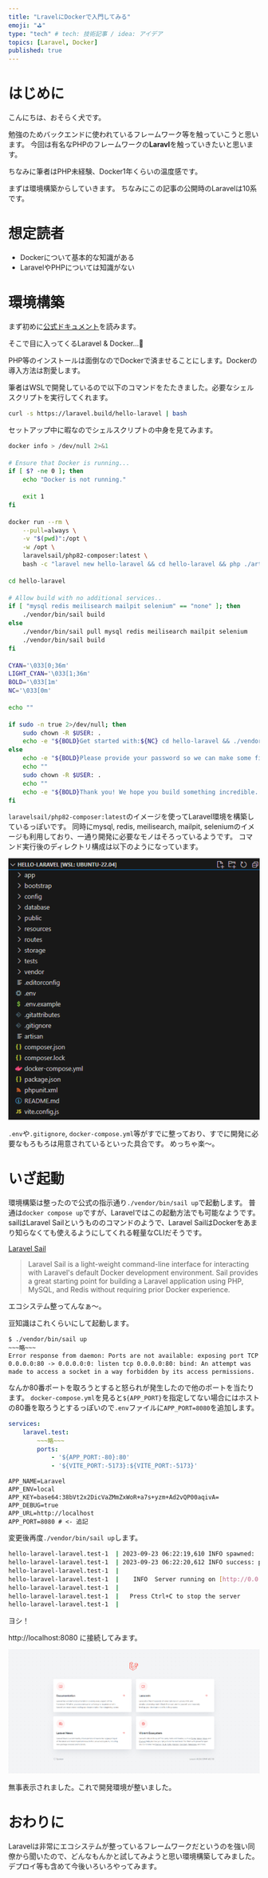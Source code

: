 ```yaml
---
title: "LravelにDockerで入門してみる"
emoji: "⛳"
type: "tech" # tech: 技術記事 / idea: アイデア
topics: [Laravel, Docker]
published: true
---
```


# はじめに
こんにちは、おそらく犬です。

勉強のためバックエンドに使われているフレームワーク等を触っていこうと思います。
今回は有名なPHPのフレームワークの**Laravl**を触っていきたいと思います。

ちなみに筆者はPHP未経験、Docker1年くらいの温度感です。

まずは環境構築からしていきます。
ちなみにこの記事の公開時のLaravelは10系です。

# 想定読者
- Dockerについて基本的な知識がある
- LaravelやPHPについては知識がない

# 環境構築
まず初めに[公式ドキュメント](https://laravel.com/docs/10.x)を読みます。

そこで目に入ってくるLaravel & Docker...👀

PHP等のインストールは面倒なのでDockerで済ませることにします。Dockerの導入方法は割愛します。

筆者はWSLで開発しているので以下のコマンドをたたきました。必要なシェルスクリプトを実行してくれます。

```bash
curl -s https://laravel.build/hello-laravel | bash
```

セットアップ中に暇なのでシェルスクリプトの中身を見てみます。

```bash
docker info > /dev/null 2>&1

# Ensure that Docker is running...
if [ $? -ne 0 ]; then
    echo "Docker is not running."

    exit 1
fi

docker run --rm \
    --pull=always \
    -v "$(pwd)":/opt \
    -w /opt \
    laravelsail/php82-composer:latest \
    bash -c "laravel new hello-laravel && cd hello-laravel && php ./artisan sail:install --with=mysql,redis,meilisearch,mailpit,selenium "

cd hello-laravel

# Allow build with no additional services..
if [ "mysql redis meilisearch mailpit selenium" == "none" ]; then
    ./vendor/bin/sail build
else
    ./vendor/bin/sail pull mysql redis meilisearch mailpit selenium
    ./vendor/bin/sail build
fi

CYAN='\033[0;36m'
LIGHT_CYAN='\033[1;36m'
BOLD='\033[1m'
NC='\033[0m'

echo ""

if sudo -n true 2>/dev/null; then
    sudo chown -R $USER: .
    echo -e "${BOLD}Get started with:${NC} cd hello-laravel && ./vendor/bin/sail up"
else
    echo -e "${BOLD}Please provide your password so we can make some final adjustments to your application's permissions.${NC}"
    echo ""
    sudo chown -R $USER: .
    echo ""
    echo -e "${BOLD}Thank you! We hope you build something incredible. Dive in with:${NC} cd hello-laravel && ./vendor/bin/sail up"
fi
```

`laravelsail/php82-composer:latest`のイメージを使ってLaravel環境を構築しているっぽいです。
同時にmysql, redis, meilisearch, mailpit, seleniumのイメージも利用しており、一通り開発に必要なモノはそろっているようです。
コマンド実行後のディレクトリ構成は以下のようになっています。

![ディレクトリ構成](/images/332840cdd9ab2c/2023-09-23-14-47-58.png)

`.env`や`.gitignore`, `docker-compose.yml`等がすでに整っており、すでに開発に必要なもろもろは用意されているといった具合です。
めっちゃ楽～。

# いざ起動
環境構築は整ったので公式の指示通り`./vendor/bin/sail up`で起動します。
普通は`docker compose up`ですが、Laravelではこの起動方法でも可能なようです。
sailはLaravel Sailというもののコマンドのようで、Laravel SailはDockerをあまり知らなくても使えるようにしてくれる軽量なCLIだそうです。

[Laravel Sail](https://laravel.com/docs/10.x/sail)
>  Laravel Sail is a light-weight command-line interface for interacting with Laravel's default Docker development environment. Sail provides a great starting point for building a Laravel application using PHP, MySQL, and Redis without requiring prior Docker experience.

エコシステム整ってんなぁ～。

豆知識はこれくらいにして起動します。

```
$ ./vendor/bin/sail up
~~~略~~~
Error response from daemon: Ports are not available: exposing port TCP 0.0.0.0:80 -> 0.0.0.0:0: listen tcp 0.0.0.0:80: bind: An attempt was made to access a socket in a way forbidden by its access permissions.
```

なんか80番ポートを取ろうとすると怒られが発生したので他のポートを当たります。
`docker-compose.yml`を見ると`${APP_PORT}`を指定してない場合にはホストの80番を取ろうとするっぽいので`.env`ファイルに`APP_PORT=8080`を追加します。

```docker-compose.yml
services:
    laravel.test:
        ~~~略~~~
        ports:
            - '${APP_PORT:-80}:80'
            - '${VITE_PORT:-5173}:${VITE_PORT:-5173}'
```

```.env
APP_NAME=Laravel
APP_ENV=local
APP_KEY=base64:38bVt2x2DicVaZMmZxWoR+a7s+yzm+Ad2vQP00aqivA=
APP_DEBUG=true
APP_URL=http://localhost
APP_PORT=8080 # <- 追記
```

変更後再度`./vendor/bin/sail up`します。

```sh
hello-laravel-laravel.test-1  | 2023-09-23 06:22:19,610 INFO spawned: 'php' with pid 16
hello-laravel-laravel.test-1  | 2023-09-23 06:22:20,612 INFO success: php entered RUNNING state, process has stayed up for > than 1 seconds (startsecs)
hello-laravel-laravel.test-1  | 
hello-laravel-laravel.test-1  |    INFO  Server running on [http://0.0.0.0:80].  
hello-laravel-laravel.test-1  | 
hello-laravel-laravel.test-1  |   Press Ctrl+C to stop the server
hello-laravel-laravel.test-1  | 
```

ヨシ！

http://localhost:8080 に接続してみます。

![Laravel](/images/332840cdd9ab2c/2023-09-23-15-43-11.png)

無事表示されました。これで開発環境が整いました。

# おわりに
Laravelは非常にエコシステムが整っているフレームワークだというのを強い同僚から聞いたので、どんなもんかと試してみようと思い環境構築してみました。
デプロイ等も含めて今後いろいろやってみます。
